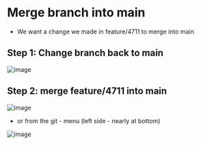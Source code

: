 # Merge branch into main 

  * We want a change we made in feature/4711 to merge into main 

## Step 1: Change branch back to main

![image](https://github.com/user-attachments/assets/0dcc5b80-bf03-4d4e-843a-abf18a2c49d0)

## Step 2: merge feature/4711 into main 

![image](https://github.com/user-attachments/assets/9ef62a5f-06dc-4456-b191-5bfd55e7271c)

  * or from the git - menu (left side - nearly at bottom)

![image](https://github.com/user-attachments/assets/3e286b0d-d87b-47c6-95cc-d69486a8c00a)

